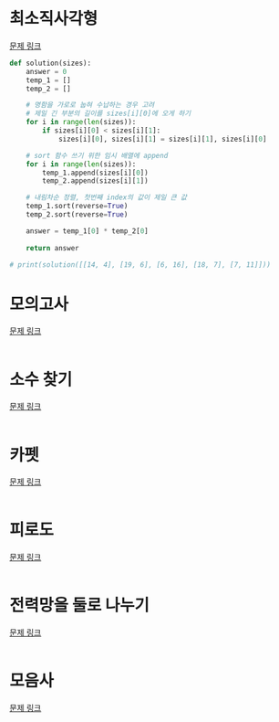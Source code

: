 # 최소직사각형
[문제 링크](https://school.programmers.co.kr/learn/courses/30/lessons/86491)
```python
def solution(sizes):
    answer = 0
    temp_1 = []
    temp_2 = []

    # 명함을 가로로 눕혀 수납하는 경우 고려
    # 제일 긴 부분의 길이를 sizes[i][0]에 오게 하기
    for i in range(len(sizes)):
        if sizes[i][0] < sizes[i][1]:
            sizes[i][0], sizes[i][1] = sizes[i][1], sizes[i][0]

    # sort 함수 쓰기 위한 임시 배열에 append
    for i in range(len(sizes)):
        temp_1.append(sizes[i][0])
        temp_2.append(sizes[i][1])

    # 내림차순 정렬, 첫번째 index의 값이 제일 큰 값
    temp_1.sort(reverse=True)
    temp_2.sort(reverse=True)

    answer = temp_1[0] * temp_2[0]
    
    return answer

# print(solution([[14, 4], [19, 6], [6, 16], [18, 7], [7, 11]]))
```

# 모의고사
[문제 링크](https://school.programmers.co.kr/learn/courses/30/lessons/42840)
```python

```

# 소수 찾기
[문제 링크](https://school.programmers.co.kr/learn/courses/30/lessons/42839)
```python

```

# 카펫
[문제 링크](https://school.programmers.co.kr/learn/courses/30/lessons/42842)
```python

```

# 피로도
[문제 링크](https://school.programmers.co.kr/learn/courses/30/lessons/87946)
```python

```

# 전력망을 둘로 나누기
[문제 링크](https://school.programmers.co.kr/learn/courses/30/lessons/86971)
```python

```

# 모음사
[문제 링크](https://school.programmers.co.kr/learn/courses/30/lessons/84512)
```python

```